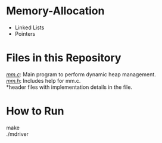 # Memory-Allocation
- Linked Lists<br>
- Pointers<br>

# Files in this Repository
*<ins>mm.c</ins>*: Main program to perform dynamic heap management.<br>
*<ins>mm.h</ins>*: Includes help for mm.c.<br>
*header files with implementation details in the file.<br>

# How to Run
make <br>
./mdriver <br>
